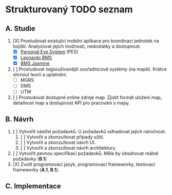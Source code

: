 # Strukturovaný TODO seznam
## A. Studie
1. [X] Prostudovat existující mobilní aplikace pro koordinaci jednotek na bojišti. Analyzovat jejich možnosti, nedostatky a dostupnost.
    - [X] [Personal Eye System](https://milsistemika.com/products-services/command-control/pes-personal-eye-system/) (PES)
    - [X] [Leonardo BMS](https://www.leonardodrs.com/what-we-do/products-and-services/battle-management-systems/)
    - [X] [BMS Jasmine](https://www.teldat.com.pl/en/offer/products/systems/167-bms-jasmine.html)
2. [ ] Prostudovat nejpoužívanější souřadnicové systémy (na mapě). Krátce shrnout teorii a uplatnění.
    - [ ] MGRS
    - [ ] DMS
    - [ ] UTM
3. [ ] Prostudovat dostupné online zdroje map. Zjistit formát uložení map, detailnost map a dostupnost API pro pracování s mapy.

## B. Návrh
1. [ ] Vytvořit nástřel požadavků. U požadavků odhadovat jejich náročnost.
    1. [ ] Vytvořit a zkonzultovat případy užití.
    2. [ ] Vytvořit a zkonzultovat návrh UI.
    3. [ ] Vytvořit a zkonzultovat návrh architektury.
2. [ ] Vytvořit pevnou specifikaci požadavků. Měla by obsahovat reálné požadavky (__B.1__)
3. [X] Zvolit programovací jazyk, programovací frameworky, testovací frameworky (__A.1__, __B.1__).

## C. Implementace
